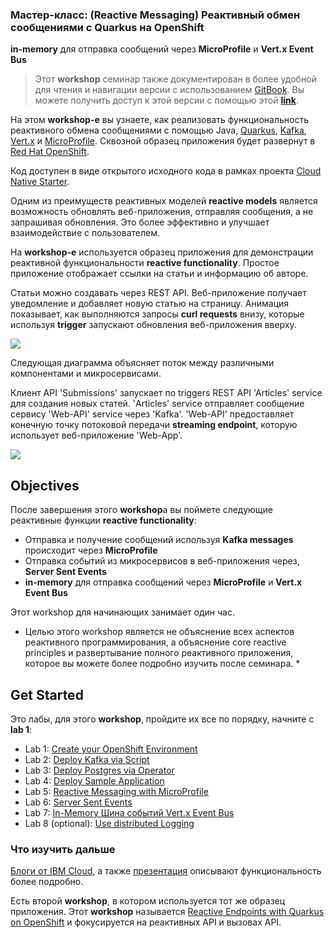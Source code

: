### Мастер-класс: (Reactive Messaging) Реактивный обмен сообщениями с Quarkus на OpenShift

**in-memory** для отправка сообщений через **MicroProfile** и **Vert.x Event Bus**

> Этот **workshop** семинар  также документирован в более удобной для чтения и навигации версии с использованием [GitBook](https://www.gitbook.com). Вы можете получить доступ к этой версии с помощью этой **[link](https://ibm-developer.gitbook.io/reactive-messaging-with-quarkus-on-openshift/)**.

На этом **workshop-e** вы узнаете, как реализовать функциональность реактивного обмена сообщениями с помощью Java, [Quarkus](https://quarkus.io/), [Kafka](https://kafka.apache.org/), [Vert.x](https://vertx.io/) и [MicroProfile](https://microprofile.io/). Сквозной образец приложения будет развернут в  [Red Hat OpenShift](https://www.openshift.com/).

Код доступен в виде открытого исходного кода в рамках проекта [Cloud Native Starter](https://github.com/IBM/cloud-native-starter/tree/master/reactive).

Одним из преимуществ реактивных моделей **reactive models** является возможность обновлять веб-приложения, отправляя сообщения, а не запрашивая обновления. Это более эффективно и улучшает взаимодействие с пользователем.

На **workshop-e** используется образец приложения для демонстрации реактивной функциональности **reactive functionality**. Простое приложение отображает ссылки на статьи и информацию об авторе.

Статьи можно создавать через REST API. Веб-приложение получает уведомление и добавляет новую статью на страницу. 
Анимация показывает, как выполняются запросы **curl requests** внизу, которые используя **trigger** запускают обновления веб-приложения вверху.

<kbd><img src="images/demo-1-video-small.gif" /></kbd>

Следующая диаграмма объясняет поток между различными компонентами и микросервисами.

Клиент API 'Submissions' запускает по triggers REST API 'Articles' service для создания новых статей. 
'Articles' service отправляет сообщение сервису 'Web-API' service через 'Kafka'. 
'Web-API' предоставляет конечную точку потоковой передачи **streaming endpoint**, которую использует веб-приложение 'Web-App'.

<kbd><img src="images/demo-1-small.png" /></kbd>

## Objectives

После завершения этого **workshop**а вы поймете следующие реактивные функции **reactive functionality**:
* Отправка и получение сообщений используя **Kafka messages** происходит через **MicroProfile**
* Отправка событий из микросервисов в веб-приложения через, **Server Sent Events**
* **in-memory** для отправка сообщений через **MicroProfile** и **Vert.x Event Bus**

Этот workshop для начинающих занимает один час.

* Целью этого workshop является не объяснение всех аспектов реактивного программирования, а объяснение core reactive principles и развертывание полного реактивного приложения, которое вы можете более подробно изучить после семинара. *


## Get Started

Это лабы, для этого **workshop**, пройдите их все по порядку, начните с **lab 1**:

* Lab 1: [Create your OpenShift Environment](labs/lab1.md)
* Lab 2: [Deploy Kafka via Script](labs/lab2.md)
* Lab 3: [Deploy Postgres via Operator](labs/lab3.md)
* Lab 4: [Deploy Sample Application](labs/lab4.md)
* Lab 5: [Reactive Messaging with MicroProfile](labs/lab5.md)
* Lab 6: [Server Sent Events](labs/lab6.md)
* Lab 7: [In-Memory Шина событий Vert.x Event Bus](labs/lab7.md)
* Lab 8 (optional): [Use distributed Logging](labs/lab8.md)

### Что изучить дальше

[Блоги от IBM Cloud](https://github.com/IBM/cloud-native-starter/tree/master/reactive#blogs), а также [презентация](images/ReactiveMicroservices.pdf) описывают функциональность более подробно.

Есть второй **workshop**, в котором используется тот же образец приложения. Этот **workshop** называется  [Reactive Endpoints with Quarkus on OpenShift](https://github.com/gridgentoo/workshop-quarkus-openshift-reactive-endpoints) и фокусируется на реактивных API и вызовах API.
